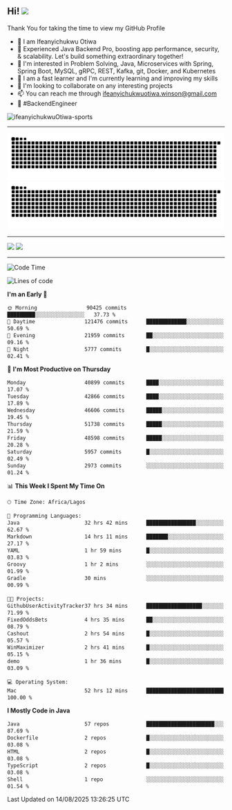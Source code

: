 <!-- BLOG-POST-LIST:START --><!-- BLOG-POST-LIST:END -->

## Hi! <img src="https://media.giphy.com/media/hvRJCLFzcasrR4ia7z/giphy.gif" width="4%"> 

Thank You for taking the time to view my GitHub Profile

- 👋 I am Ifeanyichukwu Otiwa
- 🚀 Experienced Java Backend Pro, boosting app performance, security, & scalability. Let's build something extraordinary together!
- 👀 I'm interested in Problem Solving, Java, Microservices with Spring, Spring Boot, MySQL, gRPC, REST, Kafka, git, Docker, and Kubernetes
- 🌱 I am a fast learner and I'm currently learning and improving my skills
- 💞️ I'm looking to collaborate on any interesting projects
- 📫 You can reach me through ifeanyichukwuotiwa.winson@gmail.com
- 🚀 #BackendEngineer

<p align="left" marginTop="10px"> <img src="https://komarev.com/ghpvc/?username=ifeanyichukwuOtiwa-sports&label=Profile%20views&color=0e75b6&style=for-the-badge" alt="ifeanyichukwuOtiwa-sports" /> </p>

***

<!--🐍📈SNAKEGRAPH / 🌐WEBSITE: https://github.com/Platane/snk -->
![github contribution grid snake animation](https://raw.githubusercontent.com/ifeanyichukwuOtiwa-sports/ifeanyichukwuOtiwa-sports/output/github-contribution-grid-snake-dark.svg#gh-dark-mode-only)![github contribution grid snake animation](https://raw.githubusercontent.com/ifeanyichukwuOtiwa-sports/ifeanyichukwuOtiwa-sports/output/github-contribution-grid-snake.svg#gh-light-mode-only)

***

<p float="left">
  <img float="left" src="https://github-readme-stats.vercel.app/api?username=ifeanyichukwuOtiwa-sports&count_private=true&include_all_commits=true&theme=react&show_icons=true" />
  <img float="right" src="https://github-readme-stats.vercel.app/api/top-langs/?username=ifeanyichukwuOtiwa-sports&layout=compact&show_icons=true&theme=react" /> 
</p>

***



<!--START_SECTION:waka-->
![Code Time](http://img.shields.io/badge/Code%20Time-4%2C100%20hrs%2030%20mins-blue)

![Lines of code](https://img.shields.io/badge/From%20Hello%20World%20I%27ve%20Written-64.8%20million%20lines%20of%20code-blue)

**I'm an Early 🐤** 

```text
🌞 Morning                90425 commits       █████████░░░░░░░░░░░░░░░░   37.73 % 
🌆 Daytime                121476 commits      █████████████░░░░░░░░░░░░   50.69 % 
🌃 Evening                21959 commits       ██░░░░░░░░░░░░░░░░░░░░░░░   09.16 % 
🌙 Night                  5777 commits        █░░░░░░░░░░░░░░░░░░░░░░░░   02.41 % 
```
📅 **I'm Most Productive on Thursday** 

```text
Monday                   40899 commits       ████░░░░░░░░░░░░░░░░░░░░░   17.07 % 
Tuesday                  42866 commits       ████░░░░░░░░░░░░░░░░░░░░░   17.89 % 
Wednesday                46606 commits       █████░░░░░░░░░░░░░░░░░░░░   19.45 % 
Thursday                 51738 commits       █████░░░░░░░░░░░░░░░░░░░░   21.59 % 
Friday                   48598 commits       █████░░░░░░░░░░░░░░░░░░░░   20.28 % 
Saturday                 5957 commits        █░░░░░░░░░░░░░░░░░░░░░░░░   02.49 % 
Sunday                   2973 commits        ░░░░░░░░░░░░░░░░░░░░░░░░░   01.24 % 
```


📊 **This Week I Spent My Time On** 

```text
🕑︎ Time Zone: Africa/Lagos

💬 Programming Languages: 
Java                     32 hrs 42 mins      ████████████████░░░░░░░░░   62.67 % 
Markdown                 14 hrs 11 mins      ███████░░░░░░░░░░░░░░░░░░   27.17 % 
YAML                     1 hr 59 mins        █░░░░░░░░░░░░░░░░░░░░░░░░   03.83 % 
Groovy                   1 hr 2 mins         ░░░░░░░░░░░░░░░░░░░░░░░░░   01.99 % 
Gradle                   30 mins             ░░░░░░░░░░░░░░░░░░░░░░░░░   00.99 % 

🐱‍💻 Projects: 
GithubUserActivityTracker37 hrs 34 mins      ██████████████████░░░░░░░   71.99 % 
FixedOddsBets            4 hrs 35 mins       ██░░░░░░░░░░░░░░░░░░░░░░░   08.79 % 
Cashout                  2 hrs 54 mins       █░░░░░░░░░░░░░░░░░░░░░░░░   05.57 % 
WinMaximizer             2 hrs 41 mins       █░░░░░░░░░░░░░░░░░░░░░░░░   05.15 % 
demo                     1 hr 36 mins        █░░░░░░░░░░░░░░░░░░░░░░░░   03.09 % 

💻 Operating System: 
Mac                      52 hrs 12 mins      █████████████████████████   100.00 % 
```

**I Mostly Code in Java** 

```text
Java                     57 repos            ██████████████████████░░░   87.69 % 
Dockerfile               2 repos             █░░░░░░░░░░░░░░░░░░░░░░░░   03.08 % 
HTML                     2 repos             █░░░░░░░░░░░░░░░░░░░░░░░░   03.08 % 
TypeScript               2 repos             █░░░░░░░░░░░░░░░░░░░░░░░░   03.08 % 
Shell                    1 repo              ░░░░░░░░░░░░░░░░░░░░░░░░░   01.54 % 
```




 Last Updated on 14/08/2025 13:26:25 UTC
<!--END_SECTION:waka-->

<!--
<p align="center">
![trophy](https://github-profile-trophy.vercel.app/?username=ifeanyichukwuOtiwa-sports&theme=onedark) (https://github.com/ryo-ma/github-profile-trophy)
</p>
-->

<!---
ifeanyi-otiwa/ifeanyi-otiwa is a ✨ special ✨ repository because its `README.md` (this file) appears on your GitHub profile.
You can click the Preview link to take a look at your changes.
--->

